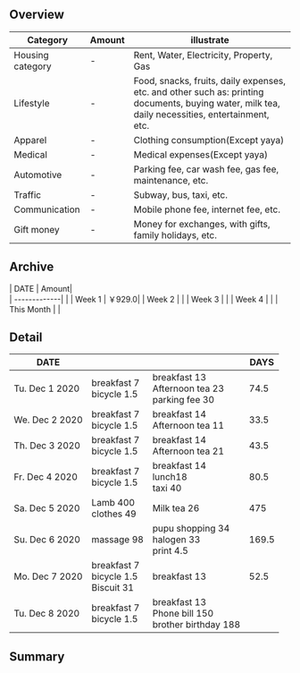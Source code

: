 ## Overview
| Category           | Amount        |    illustrate |
| -------------|-------------| -----|
| Housing category|-  | Rent, Water, Electricity, Property, Gas
|     Lifestyle        | -       | Food, snacks, fruits, daily expenses, etc. and other such as: printing documents, buying water, milk tea, daily necessities, entertainment, etc.        |
|Apparel | -|Clothing consumption(Except yaya) |
|Medical | - | Medical expenses(Except yaya)
|Automotive |  -| Parking fee, car wash fee, gas fee, maintenance, etc.
|Traffic| -| Subway, bus, taxi, etc.
|Communication | - | Mobile phone fee, internet fee, etc.
|Gift money | -| Money for exchanges, with gifts, family holidays, etc.

## Archive
| DATE           | Amount|      
| -------------| |
| Week 1 | ￥929.0|
| Week 2 | |
| Week 3 | |
| Week 4 | |
| This Month | |

## Detail
| DATE           |         |    |DAYS
| -------------|-------------| -----|---
| Tu. Dec 1  2020      | breakfast 7<br>bicycle 1.5 | breakfast 13<br>Afternoon tea 23<br>parking fee 30 | 74.5
| We. Dec 2  2020      | breakfast 7<br>bicycle 1.5| breakfast 14<br>Afternoon tea 11 |33.5
| Th. Dec 3  2020      | breakfast 7<br>bicycle 1.5 | breakfast 14<br>Afternoon tea 21 |43.5  
| Fr. Dec 4  2020      | breakfast 7<br>bicycle 1.5| breakfast 14<br>lunch18<br>taxi 40 |80.5
| Sa. Dec 5  2020      | Lamb 400 <br>clothes 49        | Milk tea 26 <br> |475
| Su. Dec 6  2020      | massage 98                | pupu shopping 34 <br>halogen 33<br> print 4.5<br>|169.5
| Mo. Dec 7  2020      | breakfast 7<br>bicycle 1.5<br> Biscuit 31| breakfast 13 | 52.5
| Tu. Dec 8  2020      | breakfast 7<br>bicycle 1.5<br> | breakfast 13 <br> Phone bill 150 <br>brother birthday 188

## Summary
